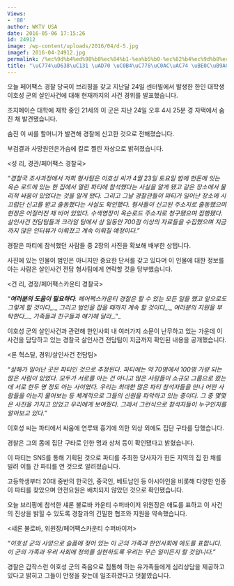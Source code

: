 ```yaml
---
Views:
- '88'
author: WKTV USA
date: 2016-05-06 17:15:26
id: 24912
image: /wp-content/uploads/2016/04/d-5.jpg
imagef: 2016-04-24912.jpg
permalink: /%ec%9d%b4%ed%98%b8%ec%84%b1-%ea%b5%b0-%ec%82%b4%ec%9d%b8%ec%82%ac%ea%b1%b4-%eb%b8%8c%eb%a6%ac%ed%95%91/
title: "\uC774\uD638\uC131 \uAD70 \uC0B4\uC778\uC0AC\uAC74 \uBE0C\uB9AC\uD551"
---
```


오늘 페어팩스 경찰 당국이 브리핑을 갖고 지난달 24일 센터빌에서 발생한 한인 대학생 이호성 군의 살인사건에 대해 현재까지의 사건 경위를 발표했습니다.

조지메이슨 대학에 재학 중인 21세의 이 군은 지난 24일 오후 4시 25분 경 자택에서 숨진 채 발견됐습니다.

숨진 이 씨를 할머니가 발견해 경찰에 신고한 것으로 전해졌습니다.

부검결과 사망원인은가슴에 칼로 찔린 자상으로 밝혀졌습니다.

<성 리, 경관/페어팩스 경찰국>

_“경찰국 조사과정에서 저희 형사팀은 이호성 씨가 4월 23일 토요일 밤에 헌돈에 잇는 옥슨 로드에 있는 한 집에서 열린 파티에 참석했다는 사실을 알게 됐고 같은 장소에서 물리적 싸움이 있었다는 것을 알게 됐다. 그리고 그날 경찰관들이 파티가 일어난 장소에 시끄럽단 신고를 받고 출동했다는 사실도 확인했다. 형사들이 신고된 주소지로 출동했으며 현장은 어질러진 채 비어 있었다. 수색영장이 옥슨로드 주소지로 청구됐으며 집행됐다. 살인사건 전담팀들과 크라임 팀에서 삼 일동안 700점 이상의 자료들을 수집했으며 지금까지 많은 인터뷰가 이뤄졌고 계속 이뤄질 예정이다.”_

경찰은 파티에 참석했던 사람들 중 2장의 사진을 확보해 배부한 상탭니다.

사진에 있는 인물이 범인은 아니지만 중요한 단서를 갖고 있다며 이 인물에 대한 정보를 아는 사람은 살인사건 전담 형사팀에게 연락할 것을 당부했습니다.

<건 리, 경정/페어팩스카운티 경찰국>

_“__여러분의 도움이 필요하다__._ _페어팩스카운티 경찰은 할 수 있는 모든 일을 했고 앞으로도 그렇게 할 것이다__._ _그리고 범인을 잡을 때까지 계속 할 것이다__._ _여러분의 지원을 부탁한다__._ _가족들과 친구들과 얘기해 달라__.”_

이호성 군의 살인사건과 관련해 한인사회 내 여러가지 소문이 난무하고 있는 가운데 이 사건을 담당하고 있는 경찰국 살인사건 전담팀이 지금까지 확인된 내용을 공개했습니다.

<론 헉스달, 경위/살인사건 전담팀>

_“살해가 일어난 곳은 파티인 것으로 추정된다. 파티에는 약 70명에서 100명 가량 되는 많은 사람이 있었다. 모두가 서로를 아는 건 아니고 많은 사람들이 소규모 그룹으로 왔는데 서로 한두 명 정도 아는 사이였다. 우리는 최대한 많은 파티 참석자들을 만나 어떤 사람들을 아는지 물어보는 등 체계적으로 그들의 신원을 파악하고 있는 중이다. 그 중 몇몇은 사진을 가지고 있었고 우리에게 보여줬다. 그래서 그런식으로 참석자들이 누구인지를 알아보고 있다.”_

이호성 씨는 파티에서 싸움에 연루돼 흉기에 의한 외상 외에도 집단 구타를 당했습니다.

경찰은 그의 몸에 집단 구타로 인한 멍과 상처 등이 확인됐다고 밝혔습니다.

이 파티는 SNS를 통해 기획된 것으로 파티를 주최한 당사자가 헌돈 지역의 집 한 채를 빌려 이틀 간 파티를 연 것으로 알려졌습니다.

고등학생부터 20대 중반의 한국인, 중국인, 베트남인 등 아시아인을 비롯해 다양한 인종이 파티를 찾았으며 안전요원은 배치되지 않았던 것으로 확인됐습니다.

오늘 브리핑에 참석한 섀론 불로바 카운티 수퍼바이저 위원장은 애도를 표하고 이 사건의 진상을 밝힐 수 있도록 경찰과의 긴밀한 협조와 지원을 약속했습니다.

<섀론 불로바, 위원장/페어팩스카운티 수퍼바이저>

_“이호성 군의 사망으로 슬픔에 젖어 있는 이 군의 가족과 한인사회에 애도를 표합니다. 이 군의 가족과 우리 사회에 정의를 실현하도록 우리는 무슨 일이든지 할 것입니다.”_

경찰은 갑작스런 이호성 군의 죽음으로 침통해 하는 유가족들에게 심리상담을 제공하고 있다고 밝히고 그들이 안정을 찾는데 일조하겠다고 덧붙였습니다.